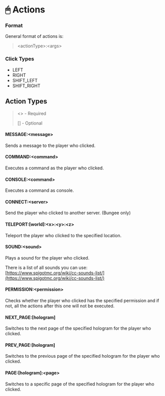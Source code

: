 # 🖱 Actions

### Format

General format of actions is:

> \<actionType>:\<args>

### Click Types

* LEFT
* RIGHT
* SHIFT\_LEFT
* SHIFT\_RIGHT

## Action Types

> <> - Required
>
> \[] - Optional

#### MESSAGE:\<message>

Sends a message to the player who clicked.

#### COMMAND:\<command>

Executes a command as the player who clicked.

#### CONSOLE:\<command>

Executes a command as console.

#### CONNECT:\<server>

Send the player who clicked to another server. (Bungee only)

#### TELEPORT:\[world]:\<x>:\<y>:\<z>

Teleport the player who clicked to the specified location.

#### SOUND:\<sound>

Plays a sound for the player who clicked.

There is a list of all sounds you can use: [https://www.spigotmc.org/wiki/cc-sounds-list/](https://www.spigotmc.org/wiki/cc-sounds-list/)

#### PERMISSION:\<permission>

Checks whether the player who clicked has the specified permission and if not, all the actions after this one will not be executed.

#### NEXT\_PAGE:\[hologram]

Switches to the next page of the specified hologram for the player who clicked.&#x20;

#### PREV\_PAGE:\[hologram]

Switches to the previous page of the specified hologram for the player who clicked.

#### PAGE:\[hologram]:\<page>

Switches to a specific page of the specified hologram for the player who clicked.

